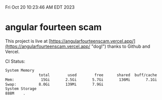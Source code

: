 Fri Oct 20 10:23:46 AM EDT 2023

# angular fourteen scam


This project is live at [https://angularfourteenscam.vercel.app/](https://angularfourteenscam.vercel.app/ "dog!") thanks to Github and Vercel.

CI Status: 

```bash
System Memory
               total        used        free      shared  buff/cache   available
Mem:            15Gi       2.5Gi       5.7Gi       136Mi       7.1Gi        12Gi
Swap:          8.0Gi       139Mi       7.9Gi
System Storage
888M	.
```
```bash
